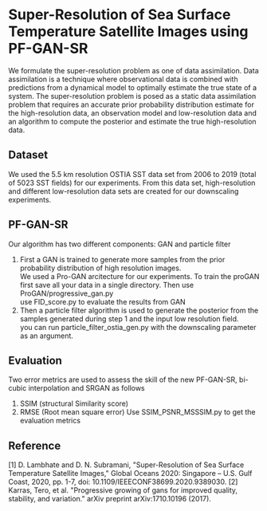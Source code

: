 # Super-Resolution of Sea Surface Temperature Satellite Images using PF-GAN-SR

We formulate the super-resolution problem as one of data assimilation. Data assimilation is a technique where observational data is combined with predictions from a dynamical model to optimally estimate the true state of a system. The super-resolution problem is posed as a static data assimilation problem that requires an accurate prior probability distribution estimate for the high-resolution data, an observation model and low-resolution data and an algorithm to compute the posterior and estimate the true high-resolution data.

## Dataset 
We used the 5.5 km resolution OSTIA SST data set from 2006 to 2019 (total of 5023 SST fields) for our experiments. From this data set, high-resolution and different low-resolution data sets are created for our downscaling experiments. 

## PF-GAN-SR
Our algorithm has two different components: GAN and particle filter 
1. First a GAN is trained to generate more samples from the prior probability distribution of high resolution images.</br>
We used a Pro-GAN arcitecture for our experiments. To train the proGAN first save all your data in a single directory. Then use ProGAN/progressive_gan.py </br>
use FID_score.py to evaluate the results from GAN 
2. Then a particle filter algorithm is used to generate the posterior from the samples generated during step 1 and the input low resolution field.</br>
you can run particle_filter_ostia_gen.py with the downscaling parameter as an argument.

## Evaluation
Two error metrics are used to assess the skill of the new PF-GAN-SR, bi-cubic interpolation and SRGAN as follows
1. SSIM (structural Similarity score)
2. RMSE (Root mean square error)
Use SSIM_PSNR_MSSSIM.py to get the evaluation metrics

## Reference
[1] D. Lambhate and D. N. Subramani, "Super-Resolution of Sea Surface Temperature Satellite Images," Global Oceans 2020: Singapore – U.S. Gulf Coast, 2020, pp. 1-7, doi: 10.1109/IEEECONF38699.2020.9389030.
[2] Karras, Tero, et al. "Progressive growing of gans for improved quality, stability, and variation." arXiv preprint arXiv:1710.10196 (2017).

